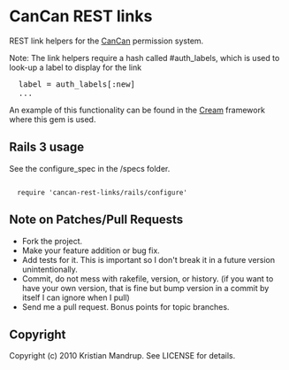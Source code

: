 # CanCan REST links

REST link helpers for the [CanCan](http://github.com/ryanb/cancan) permission system.

Note: The link helpers require a hash called #auth_labels, which is used to look-up a label to display for the link

<pre>
  label = auth_labels[:new]
  ...
</pre>

An example of this functionality can be found in the [Cream](http://github.com/kristianmandrup/cream) framework where this gem is used.

## Rails 3 usage

See the configure_spec in the /specs folder.

<code>
  require 'cancan-rest-links/rails/configure'  
</code>



## Note on Patches/Pull Requests
 
* Fork the project.
* Make your feature addition or bug fix.
* Add tests for it. This is important so I don't break it in a
  future version unintentionally.
* Commit, do not mess with rakefile, version, or history.
  (if you want to have your own version, that is fine but bump version in a commit by itself I can ignore when I pull)
* Send me a pull request. Bonus points for topic branches.

## Copyright

Copyright (c) 2010 Kristian Mandrup. See LICENSE for details.

